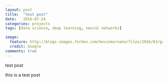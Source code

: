 ```yaml
---
layout: post
title:  "test post"
date:   2016-07-24
categories: projects
tags: [data science, deep learning, neural networks]

image:
  feature: http://blogs-images.forbes.com/kevinmurnane/files/2016/03/google-deepmind-artificial-intelligence-2-970x0-970x646.jpg
  credit: Google
comments: true
---
```


test post

this is a test post